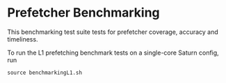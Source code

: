 # Prefetcher Benchmarking

This benchmarking test suite tests for prefetcher coverage, accuracy and timeliness.

To run the L1 prefetching benchmark tests on a single-core Saturn config, run
```
source benchmarkingL1.sh
```